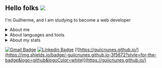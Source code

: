## Hello folks <img src="https://media.giphy.com/media/hvRJCLFzcasrR4ia7z/giphy.gif" width="25px"></a>

I'm Guilherme, and I am studying to become a web developer
<!-- <img align='right' src='./images/octa1.png' width='300'> -->

<details>
<summary>About me</summary>
  <li>Florianópolis, SC - :brazil:</li>
  <li>:birthday: 1992 :birthday:</li>
  <li>:man_student: Archival Science by <a href="https://ufsc.br/">UFSC</a> :man_student:</li>
  <li>:man_student: Systems Development Technician by <a href="https://www.ifsc.edu.br">IFSC</a> :man_student:</li>
  <li>Currently, I'm studying at <a href="https://www.betrybe.com/">Trybe</a> <img src="./images/trybe_logo.jpeg" width="18"></li>
  <li>:hearts: :video_game: :jigsaw: :game_die: :robot: :book: :dog2: :cat2: :hearts:</li>
</details>

<details>
<summary>About languages and tools</summary>

### I’m currently learning:

  ![Express](https://img.shields.io/badge/Express-009f38?style=for-the-badge&logo=express&logoColor=dafff1)
  ![Node](https://img.shields.io/badge/NodeJS-68a063?style=for-the-badge&logo=node.js&logoColor=white)
  ![MongoDB](https://img.shields.io/badge/MongoDB-4eb33d?style=for-the-badge&logo=mongodb&logoColor=e8e7d5)
  ![Spring](https://img.shields.io/badge/Spring-6DB33F?style=for-the-badge&logo=spring&logoColor=white)
  ![Docker](https://img.shields.io/badge/Docker-394d54?style=for-the-badge&logo=docker&logoColor=0db6ed)
  ![AWS](https://img.shields.io/badge/AWS-fe9900?style=for-the-badge&logo=amazonaws&logoColor=232F3E)

### I usually use:

  ![Ubuntu](https://img.shields.io/badge/Ubuntu-E95420?style=for-the-badge&logo=ubuntu&logoColor=white)
  ![Shell](https://img.shields.io/badge/-Shell-blasck?style=for-the-badge&logo=Shell&color=orange)
  ![Git](https://img.shields.io/badge/Git-F05032?style=for-the-badge&logo=git&logoColor=white)
  ![VSCode](https://img.shields.io/badge/Visual_Studio_Code-0078D4?style=for-the-badge&logo=visual%20studio%20code&logoColor=white)

### I did study this:

  ![Java](https://img.shields.io/badge/Java-ED8B00?style=for-the-badge&logo=java&logoColor=white)
  ![PHP](https://img.shields.io/badge/PHP-777BB4?style=for-the-badge&logo=php&logoColor=white)
  ![MySQL](https://img.shields.io/badge/MySQL-00000F?style=for-the-badge&logo=mysql&logoColor=white)
  ![Arduino](https://img.shields.io/badge/arduino-2CA5E0?style=for-the-badge&logo=arduino&logoColor=white&color=lightgrey)
  ![React](https://img.shields.io/badge/React-20232A?style=for-the-badge&logo=react&logoColor=61DAFB)
  ![Redux](https://img.shields.io/badge/Redux-20232A?style=for-the-badge&logo=redux&logoColor=61DAFB)
  ![Jest](https://img.shields.io/badge/Jest-C21325?style=for-the-badge&logo=jest&logoColor=white)
  ![JavaScrit](https://img.shields.io/badge/JavaScript-323330?style=for-the-badge&logo=javascript&logoColor=F7DF1E)
  ![Html](https://img.shields.io/badge/HTML-239120?style=for-the-badge&logo=html5&logoColor=white)
  ![CSS](https://img.shields.io/badge/CSS-239120?&style=for-the-badge&logo=css3&logoColor=white)

</details>

<details>
<summary>About my stats</summary>

### Git Stats

  <img align="center" src="https://github-readme-stats.vercel.app/api?username=guiicnunes&show_icons=true&hide=issues&icon_color=000000&hide_border=true&title_color=5391FE&text_color=555" target="_blank" alt="Git Stats">
  <br />
  <!-- ![Git Stats](https://github-readme-stats.vercel.app/api?username=guiicnunes&show_icons=true&hide=issues&icon_color=000000&hide_border=true&title_color=5391FE&text_color=555) -->

  <img align="center" src="https://github-readme-stats.vercel.app/api/top-langs/?username=guiicnunes&hide=html,&hide_border=true&title_color=5391FE&text_color=555" alt="Top Languages">

  <!-- ![Top Languages](https://github-readme-stats.vercel.app/api/top-langs/?username=guiicnunes&hide=html,&hide_border=true&title_color=5391FE&text_color=555) -->

  ![Visitor Badge](https://visitor-badge.laobi.icu/badge?page_id=guiicnunes.guiicnunes)
  <a href="https://github.com/guiicnunes/guiicnunes" target="_blank"><img alt="GitHub hits" src="https://img.shields.io/github/last-commit/guiicnunes/guiicnunes?label=last%20commit&?style=flat"></a>

</details>

<!-- 
## Contact -->

  [![Gmail Badge](https://img.shields.io/badge/-guiicnunes@gmail.com-c14438?style=for-the-badge&logo=Gmail&logoColor=white&link=mailto:guiicnunes@gmail.com)](mailto:guiicnunes@gmail.com)
  [![Linkedin Badge](https://img.shields.io/badge/-guiicnunes-blue?style=for-the-badge&logo=Linkedin&logoColor=white)](https://www.linkedin.com/in/guiicnunes/)
  [![https://guiicnunes.github.io/](https://img.shields.io/badge/-guiicnunes.github.io-3f5672?style=for-the-badge&logo=github&logoColor=white)](https://guiicnunes.github.io/)  
<!-- [![Discord](https://img.shields.io/badge/Discord-7289DA?style=for-the-badge&logo=discord&logoColor=white)](https://discordapp.com/users/GuiiCNunes#5160) -->

<!--
**GuiiCNunes/guiicnunes** is a ✨ _special_ ✨ repository because its `README.md` (this file) appears on your GitHub profile.

Here are some ideas to get you started:

- 🔭 I’m currently working on ...
- 🌱 I’m currently learning ...
- 👯 I’m looking to collaborate on ...
- 🤔 I’m looking for help with ...
- 💬 Ask me about ...
- 📫 How to reach me: ...
- 😄 Pronouns: ...
- ⚡ Fun fact: ...
-->
